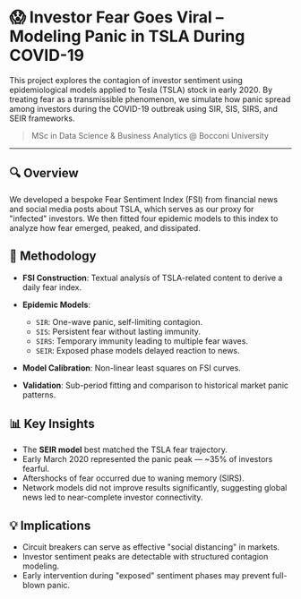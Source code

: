 # 😱 Investor Fear Goes Viral – Modeling Panic in TSLA During COVID-19

This project explores the contagion of investor sentiment using epidemiological models applied to Tesla (TSLA) stock in early 2020. By treating fear as a transmissible phenomenon, we simulate how panic spread among investors during the COVID-19 outbreak using SIR, SIS, SIRS, and SEIR frameworks.

> MSc in Data Science & Business Analytics @ Bocconi University

---

## 🔍 Overview

We developed a bespoke Fear Sentiment Index (FSI) from financial news and social media posts about TSLA, which serves as our proxy for "infected" investors. We then fitted four epidemic models to this index to analyze how fear emerged, peaked, and dissipated.

## 🧪 Methodology

- **FSI Construction**: Textual analysis of TSLA-related content to derive a daily fear index.
- **Epidemic Models**:
  - `SIR`: One-wave panic, self-limiting contagion.
  - `SIS`: Persistent fear without lasting immunity.
  - `SIRS`: Temporary immunity leading to multiple fear waves.
  - `SEIR`: Exposed phase models delayed reaction to news.

- **Model Calibration**: Non-linear least squares on FSI curves.
- **Validation**: Sub-period fitting and comparison to historical market panic patterns.

## 📊 Key Insights

- The **SEIR model** best matched the TSLA fear trajectory.
- Early March 2020 represented the panic peak — ~35% of investors fearful.
- Aftershocks of fear occurred due to waning memory (SIRS).
- Network models did not improve results significantly, suggesting global news led to near-complete investor connectivity.

## 💡 Implications

- Circuit breakers can serve as effective "social distancing" in markets.
- Investor sentiment peaks are detectable with structured contagion modeling.
- Early intervention during "exposed" sentiment phases may prevent full-blown panic.
